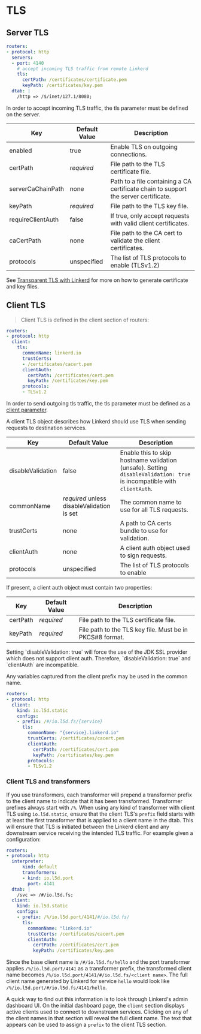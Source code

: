 # TLS

## Server TLS

```yaml
routers:
- protocol: http
  servers:
  - port: 4140
    # accept incoming TLS traffic from remote Linkerd
    tls:
      certPath: /certificates/certificate.pem
      keyPath: /certificates/key.pem
  dtab: |
    /http => /$/inet/127.1/8080;
```

In order to accept incoming TLS traffic, the tls parameter must be defined on
the server.

Key | Default Value | Description
--- | ------------- | -----------
enabled | true | Enable TLS on outgoing connections.
certPath | _required_ | File path to the TLS certificate file.
serverCaChainPath | none | Path to a file containing a CA certificate chain to support the server certificate.
keyPath | _required_ | File path to the TLS key file.
requireClientAuth | false | If true, only accept requests with valid client certificates.
caCertPath | none | File path to the CA cert to validate the client certificates.
protocols | unspecified | The list of TLS protocols to enable (TLSv1.2)

See [Transparent TLS with Linkerd](https://blog.buoyant.io/2016/03/24/transparent-tls-with-linkerd/) for more on how to generate certificate
and key files.

## Client TLS

>Client TLS is defined in the client section of routers:

```yaml
routers:
- protocol: http
  client:
    tls:
      commonName: linkerd.io
      trustCerts:
      - /certificates/cacert.pem
      clientAuth:
        certPath: /certificates/cert.pem
        keyPath: /certificates/key.pem
      protocols:
      - TLSv1.2
```

In order to send outgoing tls traffic, the tls parameter must be defined as a
[client parameter](#client-parameters).

A client TLS object describes how Linkerd should use TLS when sending requests
to destination services.

Key               | Default Value                              | Description
----------------- | ------------------------------------------ | -----------
disableValidation | false                                      | Enable this to skip hostname validation (unsafe). Setting `disableValidation: true` is incompatible with `clientAuth`.
commonName        | _required_ unless disableValidation is set | The common name to use for all TLS requests.
trustCerts        | none                                       | A path to CA certs bundle to use for validation.
clientAuth        | none                                       | A client auth object used to sign requests.
protocols         | unspecified                                | The list of TLS protocols to enable

If present, a client auth object must contain two properties:

Key      | Default Value | Description
---------|---------------|-------------
certPath | _required_    | File path to the TLS certificate file.
keyPath  | _required_    | File path to the TLS key file.  Must be in PKCS#8 format.

<aside class="warning">
Setting `disableValidation: true` will force the use of the JDK SSL provider which does not support client auth. Therefore, `disableValidation: true` and `clientAuth` are incompatible.
</aside>

Any variables captured from the client prefix may be used in the common name.

```yaml
routers:
- protocol: http
  client:
    kind: io.l5d.static
    configs:
    - prefix: /#/io.l5d.fs/{service}
      tls:
        commonName: "{service}.linkerd.io"
        trustCerts: /certificates/cacert.pem
        clientAuth:
          certPath: /certificates/cert.pem
          keyPath: /certificates/key.pem
        protocols:
        - TLSv1.2          
```

### Client TLS and transformers
If you use transformers, each transformer will prepend a transformer prefix to the client name to 
indicate that it has been transformed.  Transformer prefixes always start with `/%`. 
When using any kind of transformer with client TLS using `io.l5d.static`, ensure that the client
TLS's `prefix` field starts with at least the first transformer that is applied to a client name in 
the dtab. This will ensure that TLS is initiated between the Linkerd client and any downstream 
service receiving the intended TLS traffic. For example given a configuration:

```yaml
routers:
- protocol: http
  interpreter:
      kind: default
      transformers:
      - kind: io.l5d.port
        port: 4141
  dtab: | 
    /svc => /#/io.l5d.fs;
  client:
    kind: io.l5d.static
    configs:
    - prefix: /%/io.l5d.port/4141/#/io.l5d.fs/
      tls:
        commonName: "linkerd.io"
        trustCerts: /certificates/cacert.pem
        clientAuth:
          certPath: /certificates/cert.pem
          keyPath: /certificates/key.pem
```
Since the base client name is `/#/io.l5d.fs/hello` and the port transformer applies 
`/%/io.l5d.port/4141` as a transformer prefix, the transformed client name becomes 
`/%/io.l5d.port/4141/#/io.l5d.fs/<client name>`. The full client name generated by Linkerd for service 
`hello` would look like `/%/io.l5d.port/#/io.l5d.fs/4141/hello`.

A quick way to find out this information is to look through Linkerd's admin dashboard UI. On the 
initial dashboard page, the `client` section displays active clients used to connect to downstream 
services. Clicking on any of the client names in that section will reveal the full client name. 
The text that appears can be used to assign a `prefix` to the client TLS section. 
